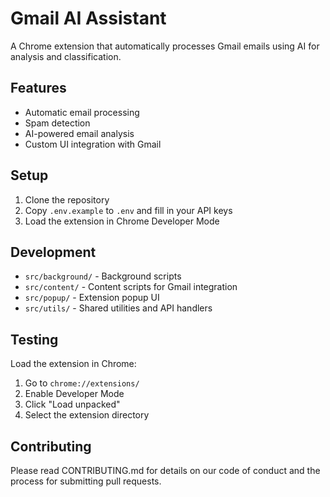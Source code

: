 # Gmail AI Assistant

A Chrome extension that automatically processes Gmail emails using AI for analysis and classification.

## Features
- Automatic email processing
- Spam detection
- AI-powered email analysis
- Custom UI integration with Gmail

## Setup
1. Clone the repository
2. Copy `.env.example` to `.env` and fill in your API keys
3. Load the extension in Chrome Developer Mode

## Development
- `src/background/` - Background scripts
- `src/content/` - Content scripts for Gmail integration
- `src/popup/` - Extension popup UI
- `src/utils/` - Shared utilities and API handlers

## Testing
Load the extension in Chrome:
1. Go to `chrome://extensions/`
2. Enable Developer Mode
3. Click "Load unpacked"
4. Select the extension directory

## Contributing
Please read CONTRIBUTING.md for details on our code of conduct and the process for submitting pull requests.